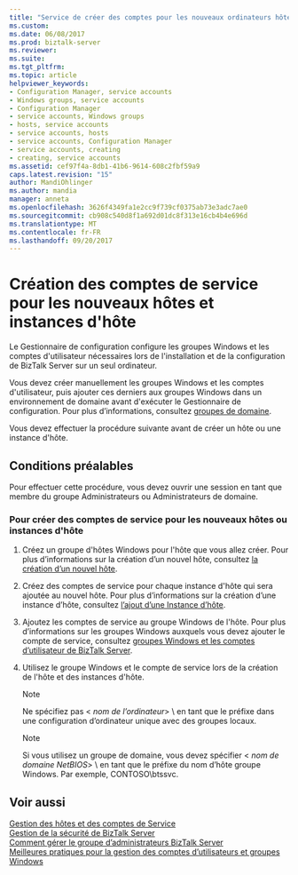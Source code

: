 ```yaml
---
title: "Service de créer des comptes pour les nouveaux ordinateurs hôtes et les Instances d’hôte | Documents Microsoft"
ms.custom: 
ms.date: 06/08/2017
ms.prod: biztalk-server
ms.reviewer: 
ms.suite: 
ms.tgt_pltfrm: 
ms.topic: article
helpviewer_keywords:
- Configuration Manager, service accounts
- Windows groups, service accounts
- Configuration Manager
- service accounts, Windows groups
- hosts, service accounts
- service accounts, hosts
- service accounts, Configuration Manager
- service accounts, creating
- creating, service accounts
ms.assetid: cef97f4a-8db1-41b6-9614-608c2fbf59a9
caps.latest.revision: "15"
author: MandiOhlinger
ms.author: mandia
manager: anneta
ms.openlocfilehash: 3626f4349fa1e2cc9f739cf0375ab73e3adc7ae0
ms.sourcegitcommit: cb908c540d8f1a692d01dc8f313e16cb4b4e696d
ms.translationtype: MT
ms.contentlocale: fr-FR
ms.lasthandoff: 09/20/2017
---
```

# <a name="how-to-create-service-accounts-for-new-hosts-and-host-instances"></a>Création des comptes de service pour les nouveaux hôtes et instances d'hôte
Le Gestionnaire de configuration configure les groupes Windows et les comptes d'utilisateur nécessaires lors de l'installation et de la configuration de BizTalk Server sur un seul ordinateur.  
  
 Vous devez créer manuellement les groupes Windows et les comptes d'utilisateur, puis ajouter ces derniers aux groupes Windows dans un environnement de domaine avant d'exécuter le Gestionnaire de configuration. Pour plus d’informations, consultez [groupes de domaine](../core/domain-groups.md).  
  
 Vous devez effectuer la procédure suivante avant de créer un hôte ou une instance d'hôte.  
  
## <a name="prerequisites"></a>Conditions préalables  
 Pour effectuer cette procédure, vous devez ouvrir une session en tant que membre du groupe Administrateurs ou Administrateurs de domaine.  
  
### <a name="to-create-service-accounts-for-new-hosts-or-host-instances"></a>Pour créer des comptes de service pour les nouveaux hôtes ou instances d'hôte  
  
1.  Créez un groupe d'hôtes Windows pour l'hôte que vous allez créer. Pour plus d’informations sur la création d’un nouvel hôte, consultez [la création d’un nouvel hôte](../core/how-to-create-a-new-host.md).  
  
2.  Créez des comptes de service pour chaque instance d'hôte qui sera ajoutée au nouvel hôte. Pour plus d’informations sur la création d’une instance d’hôte, consultez [l’ajout d’une Instance d’hôte](../core/how-to-add-a-host-instance.md).  
  
3.  Ajoutez les comptes de service au groupe Windows de l'hôte. Pour plus d’informations sur les groupes Windows auxquels vous devez ajouter le compte de service, consultez [groupes Windows et les comptes d’utilisateur de BizTalk Server](../core/windows-groups-and-user-accounts-in-biztalk-server.md).  
  
4.  Utilisez le groupe Windows et le compte de service lors de la création de l'hôte et des instances d'hôte.  
  
    > [!NOTE]
    >  Ne spécifiez pas \< *nom de l’ordinateur*> \ en tant que le préfixe dans une configuration d’ordinateur unique avec des groupes locaux.  
  
    > [!NOTE]
    >  Si vous utilisez un groupe de domaine, vous devez spécifier \< *nom de domaine NetBIOS*> \ en tant que le préfixe du nom d’hôte groupe Windows. Par exemple, CONTOSO\btssvc.  
  
## <a name="see-also"></a>Voir aussi  
 [Gestion des hôtes et des comptes de Service](../core/managing-hosts-and-service-accounts.md)   
 [Gestion de la sécurité de BizTalk Server](../core/managing-biztalk-server-security.md)   
 [Comment gérer le groupe d’administrateurs BizTalk Server](../core/how-to-manage-the-biztalk-server-administrators-group.md)   
 [Meilleures pratiques pour la gestion des comptes d’utilisateurs et groupes Windows](../core/best-practices-for-managing-windows-groups-and-user-accounts.md)